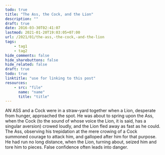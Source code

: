 ```yaml
---
todo: true
title: "The Ass, the Cock, and the Lion"
description: ""
draft: true
date: 2016-03-30T02:41:07
lastmod: 2021-01-20T19:03:05+07:00
url: /2021/01/the-ass,-the-cock,-and-the-lion
tags:
    - tag1
    - tag2
hide_comments: false
hide_sharebuttons: false
hide_related: false
draft: true
todo: true
linktitle: "use for linking to this post"
resources:
    - src: "file"
      name: "name"
      title: "title"
---
```


AN ASS and a Cock were in a straw-yard together when a Lion, desperate from hunger, approached the spot. He was about to spring upon the Ass, when the Cock (to the sound of whose voice the Lion, it is said, has a singular aversion) crowed loudly, and the Lion fled away as fast as he could. The Ass, observing his trepidation at the mere crowing of a Cock summoned courage to attack him, and galloped after him for that purpose. He had run no long distance, when the Lion, turning about, seized him and tore him to pieces.
False confidence often leads into danger.
